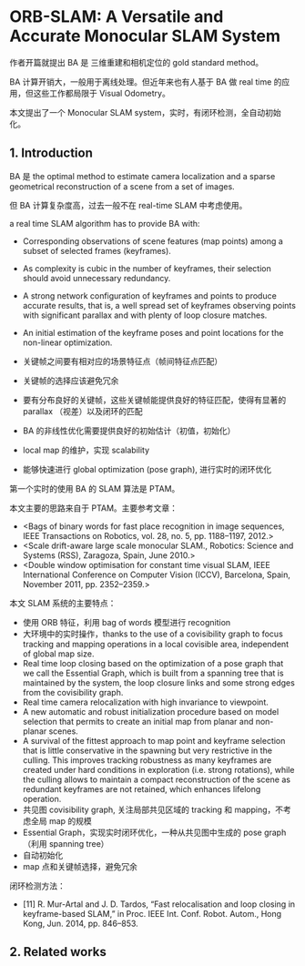 # ORB-SLAM: A Versatile and Accurate Monocular SLAM System

作者开篇就提出 BA 是 三维重建和相机定位的 gold standard method。

BA 计算开销大，一般用于离线处理。但近年来也有人基于 BA 做 real time 的应用，但这些工作都局限于 Visual Odometry。

本文提出了一个 Monocular SLAM system，实时，有闭环检测，全自动初始化。

## 1. Introduction

BA 是 the optimal method to estimate camera localization and a sparse geometrical reconstruction of a scene from a set of images.

但 BA 计算复杂度高，过去一般不在 real-time SLAM 中考虑使用。

a real time SLAM algorithm has to provide BA with:

- Corresponding observations of scene features (map points) among a subset of selected frames (keyframes).
- As complexity is cubic in the number of keyframes, their selection should avoid unnecessary redundancy.
- A strong network configuration of keyframes and points to produce accurate results, that is, a well spread set of keyframes observing points with significant parallax and with plenty of loop closure matches.
- An initial estimation of the keyframe poses and point locations for the non-linear optimization.

- 关键帧之间要有相对应的场景特征点（帧间特征点匹配）
- 关键帧的选择应该避免冗余
- 要有分布良好的关键帧，这些关键帧能提供良好的特征匹配，使得有显著的 parallax （视差）以及闭环的匹配
- BA 的非线性优化需要提供良好的初始估计（初值，初始化）
- local map 的维护，实现 scalability
- 能够快速进行 global optimization (pose graph), 进行实时的闭环优化

第一个实时的使用 BA 的 SLAM 算法是 PTAM。

本文主要的思路来自于 PTAM。主要参考文章：

- <Bags of binary words for fast place recognition in image sequences, IEEE Transactions on Robotics, vol. 28, no. 5, pp. 1188–1197, 2012.>
- <Scale drift-aware large scale monocular SLAM., Robotics: Science and Systems (RSS), Zaragoza, Spain, June 2010.>
- <Double window optimisation for constant time visual SLAM, IEEE International Conference on Computer Vision (ICCV), Barcelona, Spain, November 2011, pp. 2352–2359.>

本文 SLAM 系统的主要特点：

- 使用 ORB 特征，利用 bag of words 模型进行 recognition
- 大环境中的实时操作，thanks to the use of a covisibility graph to focus tracking and mapping operations in a local covisible area, independent of global map size.
- Real time loop closing based on the optimization of a pose graph that we call the Essential Graph, which is built from a spanning tree that is maintained by the system, the loop closure links and some strong edges from the covisibility graph.
- Real time camera relocalization with high invariance to viewpoint.
- A new automatic and robust initialization procedure based on model selection that permits to create an initial map from planar and non-planar scenes.
- A survival of the fittest approach to map point and keyframe selection that is little conservative in the spawning but very restrictive in the culling. This improves tracking robustness as many keyframes are created under hard conditions in exploration (i.e. strong rotations), while the culling allows to maintain a compact reconstruction of the scene as redundant keyframes are not retained, which enhances lifelong operation.
- 共见图 covisibility graph, 关注局部共见区域的 tracking 和 mapping，不考虑全局 map 的规模
- Essential Graph，实现实时闭环优化，一种从共见图中生成的 pose graph （利用 spanning tree）
- 自动初始化
- map 点和关键帧选择，避免冗余

闭环检测方法：

- [11] R. Mur-Artal and J. D. Tardos, “Fast relocalisation and loop closing in keyframe-based SLAM,” in Proc. IEEE Int. Conf. Robot. Autom., Hong Kong, Jun. 2014, pp. 846–853.

## 2. Related works

